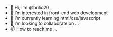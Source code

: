 - 👋 Hi, I’m @brilio20
- 👀 I’m interested in front-end web development
- 🌱 I’m currently learning html/css/javascript
- 💞️ I’m looking to collaborate on ...
- 📫 How to reach me ...

<!---
bril11/bril11 is a ✨ special ✨ repository because its `README.md` (this file) appears on your GitHub profile.
You can click the Preview link to take a look at your changes.
--->
